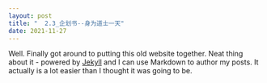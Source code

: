 ```yaml
---
layout: post
title: "  2.3_企划书--身为道士一天"
date: 2021-11-27
---
```


Well. Finally got around to putting this old website together. Neat thing about it - powered by [Jekyll](http://jekyllrb.com) and I can use Markdown to author my posts. It actually is a lot easier than I thought it was going to be.
